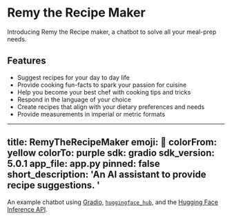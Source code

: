 # Remy the Recipe Maker

Introducing Remy the Recipe maker, a chatbot to solve all your meal-prep needs. 

## Features
- Suggest recipes for your day to day life
- Provide cooking fun-facts to spark your passion for cuisine
- Help you become your best chef with cooking tips and tricks
- Respond in the language of your choice
- Create recipes that align with your dietary preferences and needs
- Provide measurements in imperial or metric formats

---
title: RemyTheRecipeMaker
emoji: 💬
colorFrom: yellow
colorTo: purple
sdk: gradio
sdk_version: 5.0.1
app_file: app.py
pinned: false
short_description: 'An AI assistant to provide recipe suggestions. '
---

An example chatbot using [Gradio](https://gradio.app), [`huggingface_hub`](https://huggingface.co/docs/huggingface_hub/v0.22.2/en/index), and the [Hugging Face Inference API](https://huggingface.co/docs/api-inference/index).
